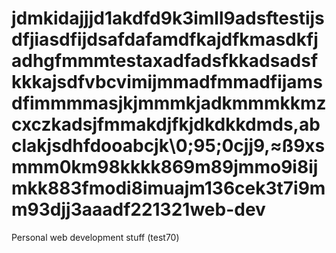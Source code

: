 jdmkidajjjd1akdfd9k3imll9adsftestijsdfjiasdfijdsafdafamdfkajdfkmasdkfjadhgfmmmtestaxadfadsfkkadsadsfkkkajsdfvbcvimijmmadfmmadfijamsdfimmmmasjkjmmmkjadkmmmkkmzcxczkadsjfmmakdjfkjdkdkkdmds,abclakjsdhfdooabcjk\0;95;0cjj9,≈ß9xsmmm0km98kkkk869m89jmmo9i8ijmkk883fmodi8imuajm136cek3t7i9mm93djj3aaadf221321web-dev
=======

Personal web development stuff (test70)
